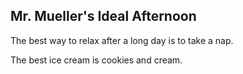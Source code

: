 ## Mr. Mueller's Ideal Afternoon

The best way to relax after a long day is to take a nap.

The best ice cream is cookies and cream.